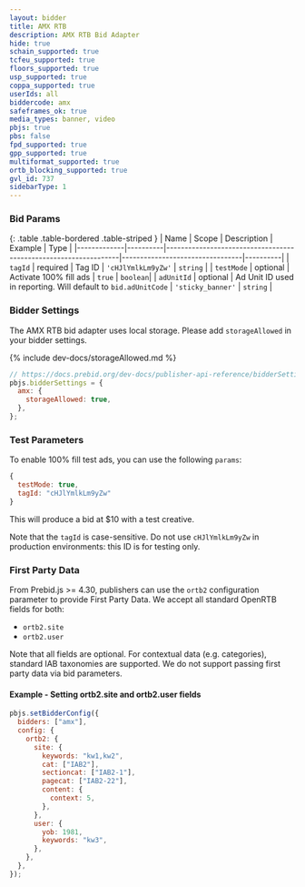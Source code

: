 ```yaml
---
layout: bidder
title: AMX RTB
description: AMX RTB Bid Adapter
hide: true
schain_supported: true
tcfeu_supported: true
floors_supported: true
usp_supported: true
coppa_supported: true
userIds: all
biddercode: amx
safeframes_ok: true
media_types: banner, video
pbjs: true
pbs: false
fpd_supported: true
gpp_supported: true
multiformat_supported: true
ortb_blocking_supported: true
gvl_id: 737
sidebarType: 1
---
```


### Bid Params

{: .table .table-bordered .table-striped }
| Name | Scope | Description | Example | Type |
|-------------|----------|-----------------------------------------------------------------|---------------------------------|----------|
| `tagId` | required | Tag ID | `'cHJlYmlkLm9yZw'` | `string` |
| `testMode` | optional | Activate 100% fill ads | `true` | `boolean`|
| `adUnitId` | optional | Ad Unit ID used in reporting. Will default to `bid.adUnitCode` | `'sticky_banner'` | `string` |

### Bidder Settings

The AMX RTB bid adapter uses local storage. Please add `storageAllowed` in your bidder settings.

{% include dev-docs/storageAllowed.md %}

```js
// https://docs.prebid.org/dev-docs/publisher-api-reference/bidderSettings.html
pbjs.bidderSettings = {
  amx: {
    storageAllowed: true,
  },
};
```

### Test Parameters

To enable 100% fill test ads, you can use the following `params`:

```javascript
{
  testMode: true,
  tagId: "cHJlYmlkLm9yZw"
}
```

This will produce a bid at $10 with a test creative.

Note that the `tagId` is case-sensitive. Do not use `cHJlYmlkLm9yZw` in production environments: this ID is for testing only.

### First Party Data

From Prebid.js >= 4.30, publishers can use the `ortb2` configuration parameter to provide First Party Data. We accept all standard OpenRTB fields for both:

- `ortb2.site`
- `ortb2.user`

Note that all fields are optional. For contextual data (e.g. categories), standard IAB taxonomies are supported. We do not support passing first party data via bid parameters.

#### Example - Setting ortb2.site and ortb2.user fields

```javascript
pbjs.setBidderConfig({
  bidders: ["amx"],
  config: {
    ortb2: {
      site: {
        keywords: "kw1,kw2",
        cat: ["IAB2"],
        sectioncat: ["IAB2-1"],
        pagecat: ["IAB2-22"],
        content: {
          context: 5,
        },
      },
      user: {
        yob: 1981,
        keywords: "kw3",
      },
    },
  },
});
```
